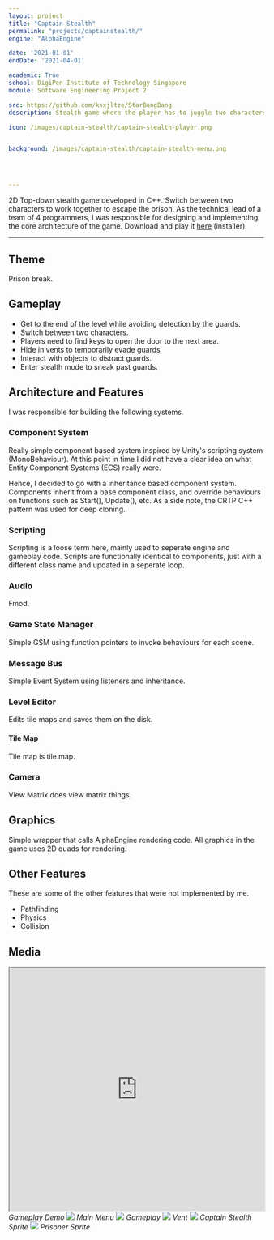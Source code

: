```yaml
---
layout: project
title: "Captain Stealth"
permalink: "projects/captainstealth/"
engine: "AlphaEngine"

date: '2021-01-01'
endDate: '2021-04-01'

academic: True
school: DigiPen Institute of Technology Singapore
module: Software Engineering Project 2

src: https://github.com/ksxjltze/StarBangBang
description: Stealth game where the player has to juggle two characters.

icon: /images/captain-stealth/captain-stealth-player.png


background: /images/captain-stealth/captain-stealth-menu.png




---
```


2D Top-down stealth game developed in C++. Switch between two characters to work together to escape the prison.
As the technical lead of a team of 4 programmers, I was responsible for designing and implementing the core architecture of the game.
Download and play it [here](https://drive.google.com/file/d/11V2Er6BbWhtEXWpuYWKSHtf8t8CjySkD/view?usp=sharing) (installer).

<hr/>

## Theme
Prison break.

## Gameplay
- Get to the end of the level while avoiding detection by the guards.
- Switch between two characters.
- Players need to find keys to open the door to the next area.
- Hide in vents to temporarily evade guards
- Interact with objects to distract guards.
- Enter stealth mode to sneak past guards.

## Architecture and Features
I was responsible for building the following systems.

### Component System
Really simple component based system inspired by Unity's scripting system (MonoBehaviour).
At this point in time I did not have a clear idea on what Entity Component Systems (ECS) really were.

Hence, I decided to go with a inheritance based component system.
Components inherit from a base component class, and override behaviours on functions such as Start(), Update(), etc.
As a side note, the CRTP C++ pattern was used for deep cloning.

### Scripting
Scripting is a loose term here, mainly used to seperate engine and gameplay code.
Scripts are functionally identical to components, just with a different class name and updated in a seperate loop.

### Audio
Fmod.

### Game State Manager
Simple GSM using function pointers to invoke behaviours for each scene.

### Message Bus
Simple Event System using listeners and inheritance.

### Level Editor
Edits tile maps and saves them on the disk.

#### Tile Map
Tile map is tile map.

### Camera
View Matrix does view matrix things.

## Graphics
Simple wrapper that calls AlphaEngine rendering code. All graphics in the game uses 2D quads for rendering.

## Other Features
These are some of the other features that were not implemented by me.
- Pathfinding
- Physics
- Collision

## Media
<iframe src="https://drive.google.com/file/d/1OaPQCj2O88W9qHDNm-h-FbGT-6YiNMLh/preview" width="100%" height="480" allow="autoplay" allowfullscreen></iframe>
<i>Gameplay Demo</i>

<img src="/images/captain-stealth/captain-stealth-menu.png">
<i>Main Menu</i>

<img src="/images/captain-stealth/captain-stealth-gameplay.png">
<i>Gameplay</i>

<img src="/images/captain-stealth/captain-stealth-vent.png">
<i>Vent</i>

<img src="/images/captain-stealth/captain-stealth-player.png">
<i>Captain Stealth Sprite</i>

<img src="/images/captain-stealth/captain-stealth-prisoner.png">
<i>Prisoner Sprite</i>
